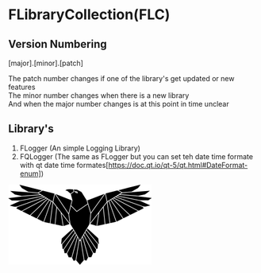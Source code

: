 ﻿# FLibraryCollection(FLC)
## Version Numbering
[major].[minor].[patch]<div style="page-break-after: always;"></div>
The patch number changes if one of the library's get updated or new features<div style="page-break-after: always;"></div>
The minor number changes when there is a new library<div style="page-break-after: always;"></div>
And when the major number changes is at this point in time unclear<div style="page-break-after: always;"></div>
## Library's

 1. FLogger (An simple Logging Library)
 2. FQLogger (The same as FLogger but you can set teh date time formate with qt date time formates[https://doc.qt.io/qt-5/qt.html#DateFormat-enum])

![The logo is from Annalise Batista at Pixabay](/Logo/eagle-silhouette-161x289.png)
